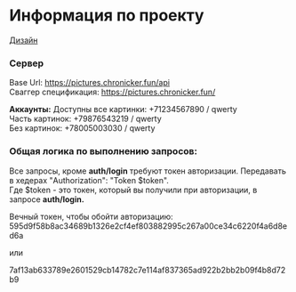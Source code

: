 # Информация по проекту

[Дизайн](https://www.figma.com/file/DskQkoBqXewHFzyqlKkao3/Surf-education-iOS?node-id=9%3A8467)

### Сервер

Base Url: https://pictures.chronicker.fun/api
<br>Сваггер спецификация: https://pictures.chronicker.fun/

**Аккаунты:**
Доступны все картинки: +71234567890 / qwerty
<br>Часть картинок: +79876543219 / qwerty
<br>Без картинок: +78005003030 / qwerty

### Общая логика по выполнению запросов:

Все запросы, кроме **auth/login** требуют токен авторизации. Передавать в хедерах "Authorization": "Token $token".
<br>Где $token - это токен, который вы получили при авторизации, в запросе **auth/login.**

Вечный токен, чтобы обойти авторизацию: 595d9f58b8ac34689b1326e2cf4ef803882995c267a00ce34c6220f4a6d8ed6a

или

7af13ab633789e2601529cb14782c7e114af837365ad922b2bb2b09f4b8d72b9